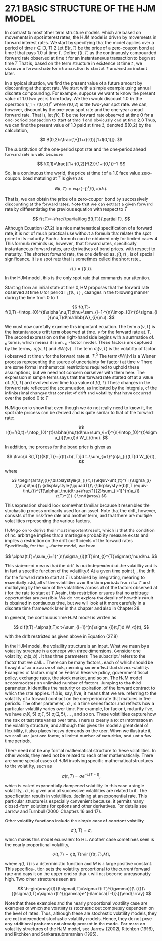 # 27.1 BASIC STRUCTURE OF THE HJM MODEL

In contrast to most other term structure models, which are based on movements in spot interest rates, the HJM model is driven by movements in forward interest rates. We start by specifying that the model applies over a period of time $t\in[0,T]$ 2 Let $B(t,T)$ be the price of a zero-coupon bond at time $t$ that pays 1.0 at time $T.$ Define $f(t,T)$ as the continuously compounded forward rate observed at time $t$ for an instantaneous transaction to begin at time $T$ That is, based on the term structure in existence at time $t$ , we observe a forward rate for a transaction to start at $T$ and end an instant later.

In a typical situation, we find the present value of a future amount by discounting at the spot rate. We start with a simple example using annual discrete compounding. For example, suppose we want to know the present value of 1.0 two years from today. We then would discount 1.0 by the operation $1/[1+r(0,2)]^{2}$ where $r(0,2)$ is the two-year spot rate. We can, however, discount by the one-year spot rate and the one-year ahead forward rate. That is, let $f(0,1)$ be the forward rate observed at time 0 for a one-period transaction to start at time 1 and obviously end at time 2.3 Thus, we can find the present value of 1.0 paid at time 2, denoted $B(0,2)$ by the calculation,

$$
B(0,2)=\frac{1}{[1+r(0,1)][1+f(0,1)]}.
$$

The substitution of the one-period spot rate and the one-period ahead forward rate is valid because

$$
f(0,1)=\frac{[1+r(0,2)]^{2}}{1+r(0,1)}-1.
$$

So, in a continuous time world, the price at time $t$ of a 1.0 face value zero-coupon. bond maturing at $T$ is given as

$$
B(t,T)=\exp\left(-\int_{t}^{T}f(t,s)d s\right).
$$

That is, we can obtain the price of a zero-coupon bond by successively discounting at the forward rates. Note that we can extract a given forward rate by differentiating the previous equation with respect to $T$

$$
f(t,T)=-\frac{\partial\log B(t,T)}{\partial T}.
$$

Although Equation (27.2) is a nice mathematical specification of a forward rate, it is not of much practical use without a formula that relates the spot price to its maturity. Such a formula can be obtained only for limited cases.4 This formula reminds us, however,. that forward rates, specifically instantaneous forward rates, are derivatives of bond prices. with respect to maturity. The shortest forward rate, the one defined as. $f(t,t)$ , is of special significance. It is a spot rate that is sometimes called the short rate,.

$$
r(t)=f(t,t).
$$

In the HJM model, this is the only spot rate that commands our attention.

Starting from an initial state at time $0,\mathrm{HM}$ proposes that the forward rate observed at time 0 for period I $;f(0,T)$ , changes in the following manner during the time from 0 to $T$

$$
f(t,T)-f(0,T)=\intop_{0}^{t}\alpha(\nu,T)d\nu+\sum_{i=1}^{n}\intop_{0}^{t}\sigma_{i}(\nu,T)d\mathbb{W}_{i}(\nu).
$$

We must now carefully examine this important equation. The term $\alpha(\nu,T)$ is the instantaneous drift term observed at time. $\nu$ for the forward rate at. $T.$ The second expression on the right-hand side begins with a summation of. $_n$ terms, which means it is an. $_n$ -factor model. These factors are captured by the terms,. $\sigma_{i}(\nu,T)$ and $d\mathbb{W}_{i}(\nu)$ . The term $\sigma_{i}(\nu,T)$ is the volatility of factor. $i$ observed at time $\nu$ for the forward rate at. $T.^{5}$ The term $d\mathbb{W}_{i}(\nu)$ is a Wiener process representing the source of uncertainty for factor $i$ at time $\nu$ There are some formal mathematical restrictions required to uphold these assumptions, but we need not concern ourselves with them here. The expression in simple terms says that the forward rate started off at a value of. $f(0,T)$ and evolved over time to a value of $f(t,T)$ These changes in the forward rate reflected the accumulation, as indicated by the integrals, of the infinitesimal changes that consist of drift and volatility that have occurred over the period 0 to $T$

HJM go on to show that even though we do not really need to know it, the spot rate process can be derived and is quite similar to that of the forward rate:.

$$
r(t)=f(0,t)+\intop_{0}^{t}\alpha(\nu,t)d\nu+\sum_{i=1}^{n}\intop_{0}^{t}\sigma_{i}(\nu,t)d W_{i}(\nu).
$$

In addition, the process for the bond price is given as

$$
\frac{d B(t,T)}{B(t,T)}=[r(t)+b(t,T)]d t+\sum_{i=1}^{n}a_{i}(t,T)d W_{i}(t),
$$

where

$$
\begin{array}{l}{\displaystyle{a_{i}(t,T)\equiv-\int_{t}^{T}\sigma_{i}(t,\nu)d\nu}}\ {\displaystyle{\qquadT}}\ {\displaystyle{b(t,T)\equiv-\int_{t}^{T}\alpha(t,\nu)d\nu+\frac{1}{2}\sum_{i=1}^{n}a_{i}(t,T)^{2}.}}\end{array}
$$

This expression should look somewhat familiar because it resembles the stochastic process ordinarily used for an asset. Note that the drift, however, consists of the risk-free rate and another term, and that there are multiple volatilities representing the various factors.

HJM go on to derive their most important result, which is that the condition of no. arbitrage implies that a martingale probability measure exists and implies a restriction on the drift coefficients of the forward rates. Specifically, for the. $_n$ -factor model, we have

$$
\alpha(t,T)=\sum_{i=1}^{n}\sigma_{i}(t,T)\int_{t}^{T}\sigma(t,\nu)d\nu.
$$

This statement means that the drift is not independent of the volatility and is in fact a specific function of the volatility.6 At a given time point $t_{:}$ , the drift for the forward rate to start at $T$ is obtained by integrating, meaning to essentially add, all of the volatilities over the time periods from $t$ to $T$ and multiplying by the sum of the volatilities across all of the factors observed at $t$ for the rate to start at $T$ Again, this restriction ensures that no arbitrage opportunities are possible. We do not explore the details of how this result is obtained in continuous time, but we will look at it more carefully in a discrete time framework later in this chapter and also in Chapter 28.

In general, the continuous time HJM model is written as

$$
d f(t,T)=\alpha(t,T)d t+\sum_{i=1}^{n}\sigma_{i}(t,T)d W_{t}(t),
$$

with the drift restricted as given above in Equation (27.8).

In the HJM model, the volatility structure is an input. What we mean by a volatility structure is a concept with three dimensions. Consider one volatility, $\sigma_{i}(a,b)$ . It has three parameters. The subscript $i$ refers to the factor that we call. $i.$ There can be many factors,. each of which should be thought of as a source of risk, meaning some effect that drives volatility. Examples of factors might be Federal Reserve policy, government fiscal policy, exchange rates, the stock market, and so on. The HJM model accommodates an unlimited number of factors. Jumping to the third parameter, $b$ identifies the maturity or expiration. of the forward contract to which the rate applies. If $b$ is, say, five, it means that we are. referring to the volatility of a forward contract on the one-period rate that matures in five periods. The other parameter,. $a$ , is a time series factor and reflects how a particular volatility varies over time. For example, for factor $i,$ maturity five, we have $\sigma_{i}(0,5)$ $\sigma_{i}(1,5)$ $\sigma_{i}(2,5),\ldots$ , and so on. These volatilities capture how the risk of that rate varies over time. There is clearly a lot of information in the volatility structure, and although this gives the model a great deal of flexibility, it also places heavy demands on the user. When we illustrate it, we shall use just one factor, a limited number of maturities, and just a few time periods.

There need not be any formal mathematical structure to these volatilities. In other words, they need not be related to each other mathematically. There are some special cases of HJM involving specific mathematical structures to the volatility, such as

$$
\sigma(t,T)=\sigma e^{-\lambda(T-t)},
$$

which is called exponentially dampened volatility. In this case a single volatility,. $\sigma$ , is given and all successive volatilities are related to it. The specification results in volatilities. declining at an exponential rate. This particular structure is especially convenient because. it permits many closed-form solutions for options and other derivatives. For details see Jarrow and Turnbull (2000, Chapters 16 and 17)..

Other volatility functions include the simple case of constant volatility

$$
\sigma(t,T)=\sigma,
$$

which makes this model equivalent to HL. Another case sometimes seen is the nearly proportional volatility,

$$
\sigma(t,T)=\eta(t,T){\operatorname*{min}}[f(t,T),M],
$$

where $\eta(t,T)$ is a deterministic function and $M$ is a large positive constant. This specifica-. tion sets the volatility proportional to the current forward rate and caps it on the upper end so that it will not become unreasonably high. Two other structures seen are

$$
\begin{array}{l}{{\sigma(t,T)=\sigma f(t,T)^{\gamma}}}\ {{}}\ {{\sigma(t,T)=\sigma r(t)^{\gamma}e^{-\lambda(T-t)}.}}\end{array}
$$

Note that these examples and the nearly proportional volatility case are examples of which the volatility is stochastic but completely dependent on the level of rates. Thus, although these are stochastic volatility models, they are not independent stochastic volatility models. Hence, they do not pose any additional problems not already present in the model. For more on volatility structures of the HJM model, see Jarrow (2002), Ritchken (1996), and Ritchken and Sankarasubramanian (1995).
